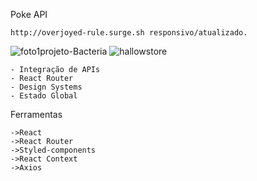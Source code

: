 Poke API

	http://overjoyed-rule.surge.sh responsivo/atualizado.
 
<img src="https://i.ibb.co/JcyZwqt/foto1projeto-Bacteria.png" alt="foto1projeto-Bacteria" border="0">
<img src="https://i.ibb.co/BsS9H1W/hallowstore.png" alt="hallowstore" border="0">


	- Integração de APIs
	- React Router
	- Design Systems
  	- Estado Global

Ferramentas

	->React
	->React Router
	->Styled-components
	->React Context
	->Axios
